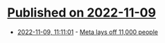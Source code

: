 # [Published on 2022-11-09](index.md)

* [2022-11-09, 11:11:01](https://news.ycombinator.com/item?id=33529838) - [Meta lays off 11,000 people](https://about.fb.com/news/2022/11/mark-zuckerberg-layoff-message-to-employees/)
